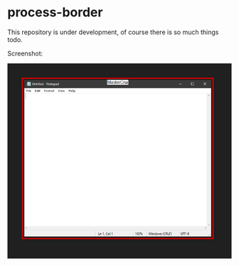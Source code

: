 # process-border
This repository is under development, of course there is so much things todo.

Screenshot:

![alt text](https://github.com/MasterCna/process-border/blob/master/Capture.PNG)
